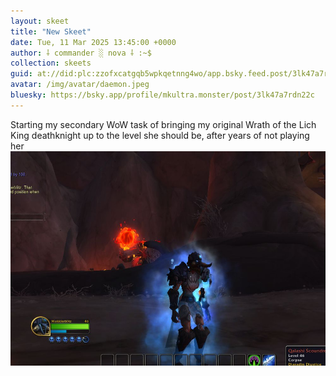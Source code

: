 ```yaml
---
layout: skeet
title: "New Skeet"
date: Tue, 11 Mar 2025 13:45:00 +0000
author: ⸸ commander ░ nova ⸸ :~$
collection: skeets
guid: at://did:plc:zzofxcatgqb5wpkqetnng4wo/app.bsky.feed.post/3lk47a7rdn22c
avatar: /img/avatar/daemon.jpeg
bluesky: https://bsky.app/profile/mkultra.monster/post/3lk47a7rdn22c
---
```


Starting my secondary WoW task of bringing my original Wrath of the Lich King deathknight up to the level she should be, after years of not playing her<img src="/assets/media/bafkreifwzffxi3ifqwnvvilrxoa43lkfn4lx7ev4va7yczsklxrekgymca.jpeg" alt="Image">
